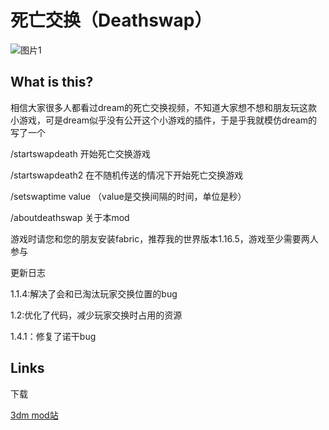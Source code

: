 # 死亡交换（Deathswap）
![图片1](https://mod.3dmgame.com/static/upload/logo/croppedImg_65f98ebf4f8e2.jpg)

## What is this?
<p>相信大家很多人都看过dream的死亡交换视频，不知道大家想不想和朋友玩这款小游戏，可是dream似乎没有公开这个小游戏的插件，于是乎我就模仿dream的写了一个
<p>/startswapdeath 开始死亡交换游戏</p>
<p>/startswapdeath2 在不随机传送的情况下开始死亡交换游戏</p>
<p>/setswaptime value （value是交换间隔的时间，单位是秒）</p>
<p>/aboutdeathswap 关于本mod</p>
<p>游戏时请您和您的朋友安装fabric，推荐我的世界版本1.16.5，游戏至少需要两人参与</p>

<p>更新日志</p>
<p>1.1.4:解决了会和已淘汰玩家交换位置的bug</p>
<p>1.2:优化了代码，减少玩家交换时占用的资源</p>
<p>1.4.1：修复了诺干bug</p>

## Links
<p>下载</p>

[3dm mod站](https://mod.3dmgame.com/mod/207510)

